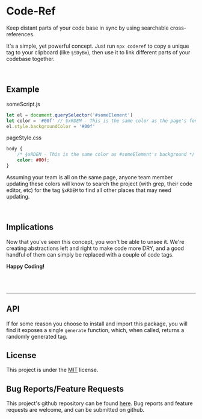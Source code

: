 # Code-Ref

Keep distant parts of your code base in sync by using searchable cross-references.

It's a simple, yet powerful concept. Just run `npx coderef` to copy a unique tag to your clipboard (like `§SDyBm`), then use it to link different parts of your codebase together.

<br/>

## Example

someScript.js
```js
let el = document.querySelector('#someElement')
let color = '#00f' // §xRDEM - This is the same color as the page's font color
el.style.backgroundColor = '#00f'
```
pageStyle.css
```css
body {
    /* §xRDEM - This is the same color as #someElement's background */
    color: #00f;
}
```

Assuming your team is all on the same page, anyone team member updating these colors will know to search the project (with grep, their code editor, etc) for the tag `§xRDEM` to find all other places that may need updating.

<br/>

## Implications

Now that you've seen this concept, you won't be able to unsee it. We're creating abstractions left and right to make code more DRY, and a good handful of them can simply be replaced with a couple of code tags.

**Happy Coding!**

<br/>
<br/>

---

## API

If for some reason you choose to install and import this package, you will find it exposes a single `generate` function, which, when called, returns a randomly generated tag.

## License

This project is under the [MIT](https://opensource.org/licenses/MIT) license.

## Bug Reports/Feature Requests

This project's github repository can be found [here](https://github.com/theScottyJam/coderef). Bug reports and feature requests are welcome, and can be submitted on github.